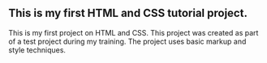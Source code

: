 ## This is my first HTML and CSS tutorial project. 
This is my first project on HTML and CSS.
This project was created as part of a test project during my training. The project uses basic markup and style techniques.
